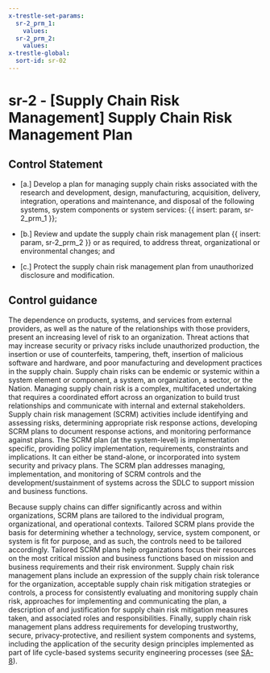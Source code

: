 ```yaml
---
x-trestle-set-params:
  sr-2_prm_1:
    values:
  sr-2_prm_2:
    values:
x-trestle-global:
  sort-id: sr-02
---
```


# sr-2 - \[Supply Chain Risk Management\] Supply Chain Risk Management Plan

## Control Statement

- \[a.\] Develop a plan for managing supply chain risks associated with the research and development, design, manufacturing, acquisition, delivery, integration, operations and maintenance, and disposal of the following systems, system components or system services: {{ insert: param, sr-2_prm_1 }};

- \[b.\] Review and update the supply chain risk management plan {{ insert: param, sr-2_prm_2 }} or as required, to address threat, organizational or environmental changes; and

- \[c.\] Protect the supply chain risk management plan from unauthorized disclosure and modification.

## Control guidance

The dependence on products, systems, and services from external providers, as well as the nature of the relationships with those providers, present an increasing level of risk to an organization. Threat actions that may increase security or privacy risks include unauthorized production, the insertion or use of counterfeits, tampering, theft, insertion of malicious software and hardware, and poor manufacturing and development practices in the supply chain. Supply chain risks can be endemic or systemic within a system element or component, a system, an organization, a sector, or the Nation. Managing supply chain risk is a complex, multifaceted undertaking that requires a coordinated effort across an organization to build trust relationships and communicate with internal and external stakeholders. Supply chain risk management (SCRM) activities include identifying and assessing risks, determining appropriate risk response actions, developing SCRM plans to document response actions, and monitoring performance against plans. The SCRM plan (at the system-level) is implementation specific, providing policy implementation, requirements, constraints and implications. It can either be stand-alone, or incorporated into system security and privacy plans. The SCRM plan addresses managing, implementation, and monitoring of SCRM controls and the development/sustainment of systems across the SDLC to support mission and business functions.

Because supply chains can differ significantly across and within organizations, SCRM plans are tailored to the individual program, organizational, and operational contexts. Tailored SCRM plans provide the basis for determining whether a technology, service, system component, or system is fit for purpose, and as such, the controls need to be tailored accordingly. Tailored SCRM plans help organizations focus their resources on the most critical mission and business functions based on mission and business requirements and their risk environment. Supply chain risk management plans include an expression of the supply chain risk tolerance for the organization, acceptable supply chain risk mitigation strategies or controls, a process for consistently evaluating and monitoring supply chain risk, approaches for implementing and communicating the plan, a description of and justification for supply chain risk mitigation measures taken, and associated roles and responsibilities. Finally, supply chain risk management plans address requirements for developing trustworthy, secure, privacy-protective, and resilient system components and systems, including the application of the security design principles implemented as part of life cycle-based systems security engineering processes (see [SA-8](#sa-8)).
